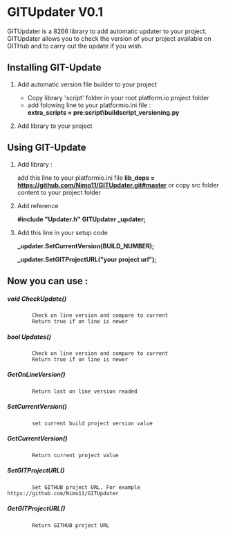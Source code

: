 # GITUpdater V0.1

GITUpdater is a 8266 library to add automatic updater to your project. GITUpdater allows you to check the version of your project available on GITHub and to carry out the update if you wish. 


## Installing GIT-Update

1. Add automatic version file builder to your project
   - Copy library 'script' folder in your root platform.io project folder
   - add folowing line to your platformio.ini file :   
       **extra_scripts = pre:script\buildscript_versioning.py**

2. Add library to your project

## Using GIT-Update

1. Add library : 

   add this line to your platformio.ini file 
      **lib_deps = https://github.com/Nimo11/GITUpdater.git#master**
   or copy src folder content to your project folder

2. Add reference
   
    **#include "Updater.h"**
    **GITUpdater _updater;**

3. Add this line in your setup code 
      
    **_updater.SetCurrentVersion(BUILD_NUMBER);**

    **_updater.SetGITProjectURL("your project url");**

## Now you can use :

##### void CheckUpdate()

            Check on line version and compare to current
            Return true if on line is newer

##### bool Updates()

            Check on line version and compare to current
            Return true if on line is newer

##### GetOnLineVersion()

            Return last on line version readed

##### SetCurrentVersion()

            set current build project version value

##### GetCurrentVersion()

            Return current project value

##### SetGITProjectURL()

            Set GITHUB project URL. For example https://github.com/Nimo11/GITUpdater

##### GetGITProjectURL()

            Return GITHUB project URL





